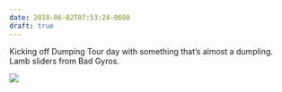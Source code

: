 ```yaml
---
date: 2018-06-02T07:53:24-0600
draft: true
---
```




Kicking off Dumping Tour day with something that’s almost a dumpling. Lamb sliders from Bad Gyros.

![](/images/2018/f0ac9e4166.jpg)



